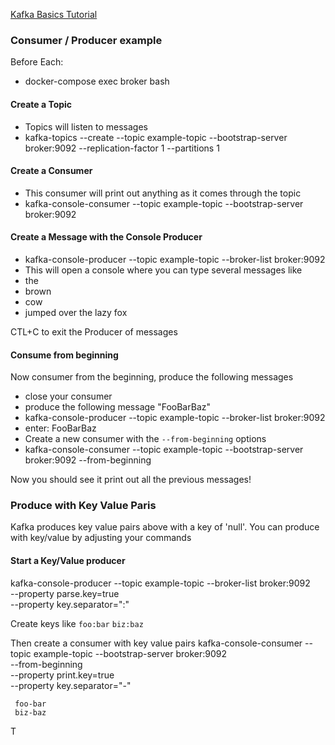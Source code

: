 [Kafka Basics Tutorial](https://kafka-tutorials.confluent.io/kafka-console-consumer-producer-basics/kafka.html)

### Consumer / Producer example
Before Each:
 - docker-compose exec broker bash

#### Create a Topic
 - Topics will listen to messages
 - kafka-topics --create --topic example-topic --bootstrap-server broker:9092 --replication-factor 1 --partitions 1

#### Create a Consumer
 - This consumer will print out anything as it comes through the topic
 - kafka-console-consumer --topic example-topic --bootstrap-server broker:9092 

#### Create a Message with the Console Producer
 - kafka-console-producer --topic example-topic --broker-list broker:9092
 - This will open a console where you can type several messages like
 - the
 - brown
 - cow
 - jumped over the lazy fox
 
 CTL+C to exit the Producer of messages
 
#### Consume from beginning

Now consumer from the beginning, produce the following messages
 - close your consumer
 - produce the following message "FooBarBaz"
  - kafka-console-producer --topic example-topic --broker-list broker:9092 
  - enter: FooBarBaz
 - Create a new consumer with the `--from-beginning` options
  - kafka-console-consumer --topic example-topic --bootstrap-server broker:9092  --from-beginning
 
Now you should see it print out all the previous messages!
  
### Produce with Key Value Paris

Kafka produces key value pairs above with a key of 'null'.  You can produce with key/value by adjusting your commands

#### Start a Key/Value producer
kafka-console-producer --topic example-topic --broker-list broker:9092\
  --property parse.key=true\
  --property key.separator=":"
 
Create keys like `foo:bar` `biz:baz`

Then create a consumer with key value pairs
kafka-console-consumer --topic example-topic --bootstrap-server broker:9092 \
 --from-beginning \
 --property print.key=true \
 --property key.separator="-" 

```
 foo-bar
 biz-baz
```



T